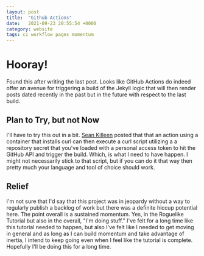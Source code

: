 ```yaml
---
layout: post
title:  "Github Actions"
date:   2021-09-23 20:55:54 +0000
category: website
tags: ci workflow pages momentum
---
```


# Hooray!
Found this after writing the last post. Looks like GitHub Actions do indeed offer an avenue for triggering a build of the Jekyll logic that will then render posts dated recently in the past but in the future with respect to the last build.  

## Plan to Try, but not Now
I'll have to try this out in a bit. [Sean Killeen][sean-killeen] posted that that an action using a container that installs curl can then execute a curl script utilizing a a repository secret that you've loaded with a personal access token to hit the GitHub API and trigger the build. Which, is what I need to have happen. I might not necessarily stick to that script, but if you can do it that way then pretty much your language and tool of choice should work.  

## Relief
I'm not sure that I'd say that this project was in jeopardy without a way to regularly publish a backlog of work but there was a definite hiccup potential here. The point overall is a sustained momentum. Yes, in the Roguelike Tutorial but also in the overall, "I'm doing stuff." I've felt for a long time like this tutorial needed to happen, but also I've felt like I needed to get moving in general and as long as I can build momentum and take advantage of inertia, I intend to keep going even when I feel like the tutorial is complete. Hopefully I'll be doing this for a long time.  

[sean-killeen]: https://seankilleen.com/2020/02/how-to-deploy-github-pages-on-a-schedule-to-publish-future-posts/
